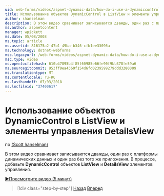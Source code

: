 ```yaml
---
uid: web-forms/videos/aspnet-dynamic-data/how-do-i-use-a-dynamiccontrol-in-listview-and-detailsview-controls
title: Использование объектов DynamicControl в ListView и элементы управления DetailsView | Документы Майкрософт
author: shanselman
description: В этом видео сравнивает записываются дважды, один раз с платформы динамических данных и один раз без того же приложения. В процессе, добавлении объектов DynamicControl ListView...
ms.author: aspnetcontent
manager: wpickett
ms.date: 05/08/2008
ms.topic: article
ms.assetid: 816175a2-47b1-49ba-b346-cfb1ee33096a
ms.technology: dotnet-webforms
msc.legacyurl: /web-forms/videos/aspnet-dynamic-data/how-do-i-use-a-dynamiccontrol-in-listview-and-detailsview-controls
msc.type: video
ms.openlocfilehash: 610b47895b4f85f60985e66fe90f9bb378fe59a6
ms.sourcegitcommit: 953ff9ea4369f154d6fd0239599279ddd3280009
ms.translationtype: MT
ms.contentlocale: ru-RU
ms.lasthandoff: 07/03/2018
ms.locfileid: "37400617"
---
```

<a name="how-do-i-use-a-dynamiccontrol-in-listview-and-detailsview-controls"></a>Использование объектов DynamicControl в ListView и элементы управления DetailsView
====================
по [(Scott hanselman)](https://github.com/shanselman)

В этом видео сравнивает записываются дважды, один раз с платформы динамических данных и один раз без того же приложения. В процессе, добавьте **DynamicControl** объектов **ListView** и **DetailsView** элементов управления.

[&#9654;Просмотрите видео (5 минут)](https://channel9.msdn.com/Blogs/ASP-NET-Site-Videos/how-do-i-use-a-dynamiccontrol-in-listview-and-detailsview-controls)

> [!div class="step-by-step"]
> [Назад](how-do-i-display-unknown-datatypes.md)
> [Вперед](getting-started-with-dynamic-data.md)
